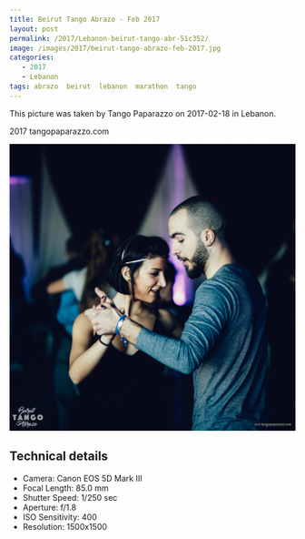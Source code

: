 ```yaml
---
title: Beirut Tango Abrazo - Feb 2017
layout: post
permalink: /2017/Lebanon-beirut-tango-abr-51c352/
image: /images/2017/beirut-tango-abrazo-feb-2017.jpg
categories:
   - 2017
   - Lebanon
tags: abrazo  beirut  lebanon  marathon  tango
---
```

   
This picture was taken by Tango Paparazzo on 2017-02-18 in Lebanon.

2017 tangopaparazzo.com

![Beirut Tango Abrazo - Feb 2017](/images/2017/beirut-tango-abrazo-feb-2017.jpg)

## Technical details
* <i class="fa-solid fa-camera"></i> Camera: Canon EOS 5D Mark III
* <i class="fa-solid fa-square-caret-left"></i> Focal Length: 85.0 mm
* <i class="fa-solid fa-stopwatch"></i> Shutter Speed: 1/250 sec
* <i class="fa-solid fa-circle-dot"></i> Aperture: f/1.8
* <i class="fa-solid fa-lightbulb"></i> ISO Sensitivity: 400
* <i class="fa-solid fa-square-full"></i> Resolution: 1500x1500
